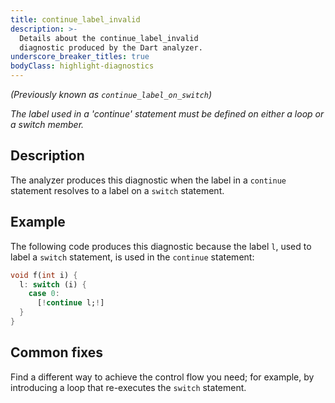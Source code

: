 ```yaml
---
title: continue_label_invalid
description: >-
  Details about the continue_label_invalid
  diagnostic produced by the Dart analyzer.
underscore_breaker_titles: true
bodyClass: highlight-diagnostics
---
```


_(Previously known as `continue_label_on_switch`)_

_The label used in a 'continue' statement must be defined on either a loop or a switch member._

## Description

The analyzer produces this diagnostic when the label in a `continue`
statement resolves to a label on a `switch` statement.

## Example

The following code produces this diagnostic because the label `l`, used to
label a `switch` statement, is used in the `continue` statement:

```dart
void f(int i) {
  l: switch (i) {
    case 0:
      [!continue l;!]
  }
}
```

## Common fixes

Find a different way to achieve the control flow you need; for example, by
introducing a loop that re-executes the `switch` statement.
